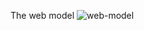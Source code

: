 The web model ![web-model](https://github.com/thvithran/Tailwind-CSS-/assets/73452153/5d686946-395f-49cd-af77-804dd023a5fc)
